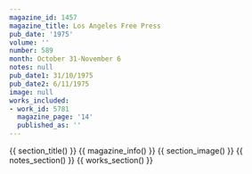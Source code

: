 ```yaml
---
magazine_id: 1457
magazine_title: Los Angeles Free Press
pub_date: '1975'
volume: ''
number: 589
month: October 31-November 6
notes: null
pub_date1: 31/10/1975
pub_date2: 6/11/1975
image: null
works_included:
- work_id: 5781
  magazine_page: '14'
  published_as: ''
---
```


{{ section_title() }}
{{ magazine_info() }}
{{ section_image() }}
{{ notes_section() }}
{{ works_section() }}
